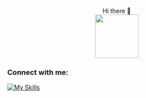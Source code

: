 <div align="center" margin-bottom="30px">Hi there 👋</div>
<div id="header" align="center">
  <img src="https://media.giphy.com/media/3kPDmoWdBpQPNhCnUG/giphy.gif" width="100"/>
</div>
<h3 align="left">Connect with me:</h3>
<p align="left">
<i class="ci ci-redis ci-3x"></i>

</p>


[![My Skills](https://skillicons.dev/icons?i=html,css,javascript,nodejs,typescript,reactjs&theme=light)](https://skillicons.dev)










<!--
**aynpat/aynpat** is a ✨ _special_ ✨ repository because its `README.md` (this file) appears on your GitHub profile.

Here are some ideas to get you started:

- 🔭 I’m currently working on ...
- 🌱 I’m currently learning ...
- 👯 I’m looking to collaborate on ...
- 🤔 I’m looking for help with ...
- 💬 Ask me about ...
- 📫 How to reach me: ...
- 😄 Pronouns: ...
- ⚡ Fun fact: ...
-->
